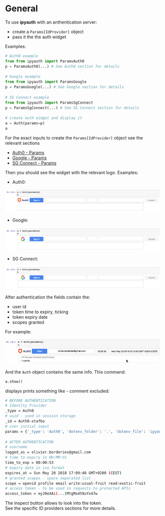 
# General

To use **ipyauth** with an anthentication server:
+ create a `Params[IdProvider]` object
+ pass it the the auth widget

Examples:

```python
# Auth0 example
from from ipyauth import ParamsAuth0
p = ParamsAuth0(...) # See Auth0 section for details

# Google example
from from ipyauth import ParamsGoogle
p = ParamsGoogle(...) # See Google section for details

# SG Connect example
from from ipyauth import ParamsSgConnect
p = ParamsSgConnect(...) # See SG Connect section for details

# create auth widget and display it
a = Auth(params=p)
a 
```

For the exact inputs to create the `Params[IdProvider]` object see the relevant sections
+ [Auth0 - Params](./auth0.html#params)
+ [Google - Params](./google.html#params)
+ [SG Connect - Params](./sgconnect.html#params)


Then you should see the widget with the relevant logo. Examples:

+ Auth0:

![](../img/widget-Auth0.png)

+ Google:

![](../img/widget-Google.png)

+ SG Connect:

![](../img/widget-Google.png)



After authentication the fields contain the:
+ user id
+ token time to expiry, ticking
+ token expiry date
+ scopes granted

For example:

![](../img/licecap-ipyauth-auth0-2.gif)

And the `Auth` object contains the same info. This command:

```python
a.show()
```

displays prints something like - comment excluded:

```bash
# BEFORE AUTHENTICATION
# Identity Provider
_type = Auth0
# uuid - used in session storage
_id = Auth0-xtafbo
# user initial input
params = {'_type': 'Auth0', 'dotenv_folder': '.', 'dotenv_file': 'ipyauth-Auth0-demo.env', 'prefix': 'Auth0', 'domain': 'ipyauth-demo.eu.auth0.com', 'client_id': 'Ji3wK7FP8kqK8qa2qBwTDQJR9V50bAxs', 'redirect_uri': 'http://localhost:8888/callback/', 'audience': 'api/fruit', 'scope': 'write:usual-fruit read:exotic-fruit'}

# AFTER AUTHENTICATION
# username
logged_as = olivier.borderies@gmail.com
# time to expiry in HH:MM:SS
time_to_exp = 00:00:53
# expiry date in iso format
expires_at = Sun May 20 2018 17:09:48 GMT+0200 (CEST)
# granted scopes - space separated list
scope = openid profile email write:usual-fruit read:exotic-fruit
# access token - to be used in requests to protected APIs
access_token = eyJ0eXAi(...)MtgMx459uYx47w
```

The inspect button allows to look into the token.  
See the specific ID providers sections for more details.

